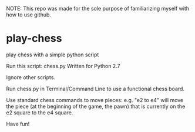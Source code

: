 NOTE: This repo was made for the sole purpose of familiarizing myself with how to use github.

# play-chess
play chess with a simple python script


Run this script: chess.py
Written for Python 2.7

Ignore other scripts.


Run chess.py in Terminal/Command Line to use a functional chess board.

Use standard chess commands to move pieces:
e.g. 
"e2 to e4" will move the piece (at the beginning of the game, the pawn) 
that is currently on the e2 square to the e4 square.

Have fun!
